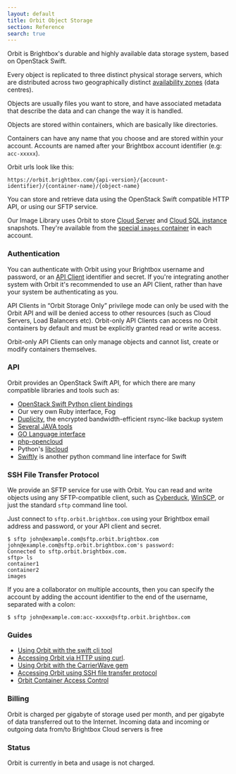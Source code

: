 ```yaml
---
layout: default
title: Orbit Object Storage
section: Reference
search: true
---
```


Orbit is Brightbox's durable and highly available data storage system, based on OpenStack Swift.

Every object is replicated to three distinct physical storage servers, which are distributed across two geographically distinct [availability zones](/docs/reference/glossary/#zone) (data centres).

Objects are usually files you want to store, and have associated metadata that describe the data and can change the way it is handled.

Objects are stored within containers, which are basically like directories.

Containers can have any name that you choose and are stored within your account. Accounts are named after your Brightbox account identifier (e.g: `acc-xxxxx`).

Orbit urls look like this:

`https://orbit.brightbox.com/{api-version}/{account-identifier}/{container-name}/{object-name}`

You can store and retrieve data using the OpenStack Swift compatible HTTP API, or using our SFTP service.

Our Image Library uses Orbit to store [Cloud Server](/docs/reference/cloud-servers/) and [Cloud SQL instance](/docs/reference/cloud-sql/) snapshots. They're available from the [special `images` container](/docs/reference/orbit/images-container/) in each account.

### Authentication

You can authenticate with Orbit using your Brightbox username and password, or an [API Client](/docs/reference/api-clients/) identifier and secret. If you're integrating another system with Orbit it's recommended to use an API Client, rather than have your system be authenticating as you.

API Clients in <q>Orbit Storage Only</q> privilege mode can only be used with the Orbit API and will be denied access to other resources (such as Cloud Servers, Load Balancers etc). Orbit-only API Clients can access no Orbit containers by default and must be explicitly granted read or write access.

Orbit-only API Clients can only manage objects and cannot list, create or modify containers themselves.

### API

Orbit provides an OpenStack Swift API, for which there are many compatible libraries and tools such as:

* [OpenStack Swift Python client bindings](http://docs.openstack.org/developer/python-swiftclient/swiftclient.html)
* Our very own Ruby interface, Fog
* [Duplicity](http://duplicity.nongnu.org/), the encrypted bandwidth-efficient rsync-like backup system
* [Several JAVA tools](http://javaswift.org/)
* [GO Language interface](https://github.com/ncw/swift)
* [php-opencloud](https://github.com/rackspace/php-opencloud)
* Python's [libcloud](http://libcloud.apache.org/)
* [Swiftly](https://github.com/gholt/swiftly) is another python command line interface for Swift

### SSH File Transfer Protocol

We provide an SFTP service for use with Orbit. You can read and write objects using any SFTP-compatible client, such as [Cyberduck](https://cyberduck.io/), [WinSCP](http://winscp.net), or just the standard `sftp` command line tool.

Just connect to `sftp.orbit.brightbox.com` using your Brightbox email address and password, or your API client and secret.

    $ sftp john@example.com@sftp.orbit.brightbox.com
    john@example.com@sftp.orbit.brightbox.com's password: 
    Connected to sftp.orbit.brightbox.com.
    sftp> ls
    container1
    container2
    images

If you are a collaborator on multiple accounts, then you can specify the account by adding the account identifier to the end of the username, separated with a colon:

    $ sftp john@example.com:acc-xxxxx@sftp.orbit.brightbox.com


### Guides

* [Using Orbit with the swift cli tool](/docs/guides/orbit/swift-cli/)
* [Accessing Orbit via HTTP using curl](/docs/guides/orbit/curl/).
* [Using Orbit with the CarrierWave gem](/docs/guides/orbit/carrierwave/)
* [Accessing Orbit using SSH file transfer protocol](/docs/guides/orbit/sftp/)
* [Orbit Container Access Control](/docs/guides/orbit/container-access-control/)

### Billing

Orbit is charged per gigabyte of storage used per month, and per gigabyte of data transferred out to the Internet. Incoming data and incoming or outgoing data from/to Brightbox Cloud servers is free

### Status

Orbit is currently in beta and usage is not charged.
